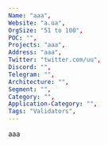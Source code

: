 ```yaml
--- 
Name: "aaa", 
Website: "a.ua", 
OrgSize: "51 to 100", 
POC: "", 
Projects: "aaa", 
Address: "aaa", 
Twitter: "twitter.com/uu", 
Discord: "",
Telegram: "", 
Architecture: "",  
Segment: "", 
Category: "", 
Application-Category: "", 
Tags: "Validators",
--- 
```

<!--lang:en--> 
aaa
<!--lang:es--] 

<!--lang:de--] 

<!--lang:fr--] 

<!--lang:pl--] 

<!--lang:uk--] 

[!--lang:*--> 